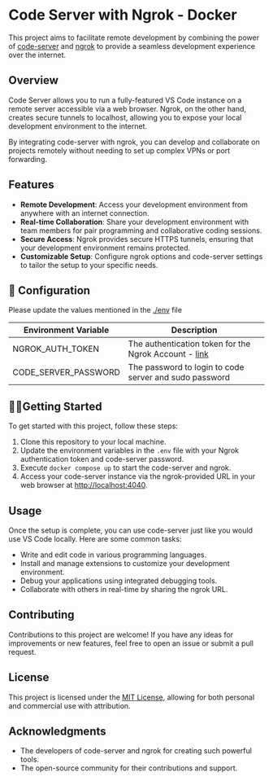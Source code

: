 # Code Server with Ngrok - Docker

This project aims to facilitate remote development by combining the power of [code-server](https://github.com/cdr/code-server) and [ngrok](https://ngrok.com/) to provide a seamless development experience over the internet.

## Overview

Code Server allows you to run a fully-featured VS Code instance on a remote server accessible via a web browser. Ngrok, on the other hand, creates secure tunnels to localhost, allowing you to expose your local development environment to the internet.

By integrating code-server with ngrok, you can develop and collaborate on projects remotely without needing to set up complex VPNs or port forwarding.

## Features

- **Remote Development**: Access your development environment from anywhere with an internet connection.
- **Real-time Collaboration**: Share your development environment with team members for pair programming and collaborative coding sessions.
- **Secure Access**: Ngrok provides secure HTTPS tunnels, ensuring that your development environment remains protected.
- **Customizable Setup**: Configure ngrok options and code-server settings to tailor the setup to your specific needs.

## 🔐 Configuration

Please update the values mentioned in the [./env](./env) file

|Environment Variable | Description |
|--|--|
| NGROK_AUTH_TOKEN | The authentication token for the Ngrok Account - [link](https://dashboard.ngrok.com/tunnels/authtokens) |
| CODE_SERVER_PASSWORD | The password to login to code server and sudo password |

## 🏃‍♀️Getting Started

To get started with this project, follow these steps:

1. Clone this repository to your local machine.
2. Update the environment variables in the `.env` file with your Ngrok authentication token and code-server password.
3. Execute `docker compose up` to start the code-server and ngrok.
4. Access your code-server instance via the ngrok-provided URL in your web browser at [http://localhost:4040](http://localhost:4040).

## Usage

Once the setup is complete, you can use code-server just like you would use VS Code locally. Here are some common tasks:

- Write and edit code in various programming languages.
- Install and manage extensions to customize your development environment.
- Debug your applications using integrated debugging tools.
- Collaborate with others in real-time by sharing the ngrok URL.

## Contributing

Contributions to this project are welcome! If you have any ideas for improvements or new features, feel free to open an issue or submit a pull request.

## License

This project is licensed under the [MIT License](LICENSE), allowing for both personal and commercial use with attribution.

## Acknowledgments

- The developers of code-server and ngrok for creating such powerful tools.
- The open-source community for their contributions and support.